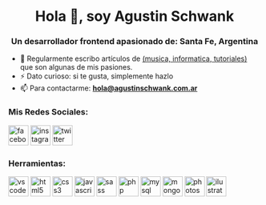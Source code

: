 <h1 align="center">Hola 👋, soy Agustin Schwank</h1>
<h3 align="center">Un desarrollador frontend apasionado de: Santa Fe, Argentina</h3>

- 📝 Regularmente escribo artículos de <a target="_blank" href="https://agustinschwank.com.ar/">(musica, informatica, tutoriales)</a> que son algunas de mis pasiones.
- ⚡ Dato curioso: si te gusta, simplemente hazlo 
- 📫 Para contactarme: **hola@agustinschwank.com.ar**

<h3 align="left">Mis Redes Sociales:</h3>
<a href="https://www.facebook.com/agustinschwank" target="_blank"><img src='https://cdn-icons-png.flaticon.com/512/733/733547.png' alt='facebook' height='40'></a>  <a href="https://www.instagram.com/agustinschwank/" target="_blank"><img src='https://cdn-icons-png.flaticon.com/512/2111/2111463.png' alt='instagram' height='40'></a>  <a href="https://twitter.com/agustinschwank" target="_blank"><img src='https://cdn-icons-png.flaticon.com/512/124/124021.png' alt='twitter' height='40'></a>

<h3 align="left">Herramientas:</h3>
<p align="left">
<img src="https://img.icons8.com/fluency/344/visual-studio-code-2019.png" alt="vscode" width="40" height="40"/>  <img src="https://cdn-icons-png.flaticon.com/512/174/174854.png" alt="html5" width="40" height="40"/>  <img src="https://img.shields.io/badge/css3-%231572B6.svg?style=for-the-badge&logo=css3&logoColor=white" alt="css3" width="40" height="40"/>  <img src="https://cdn-icons-png.flaticon.com/512/5968/5968292.png" alt="javascript" width="40" height="40"/>  <img src="https://cdn-icons-png.flaticon.com/512/919/919831.png" alt="sass" width="40" height="40"/>  <img src="https://cdn-icons-png.flaticon.com/512/919/919830.png" alt="php" width="40" height="40"/>  <img src="https://img.icons8.com/color/344/mysql-logo.png" alt="mysql" width="40" height="40"/>  <img src="https://img.icons8.com/color/344/mongodb.png" alt="mongodb" width="40" height="40"/>  <img src="https://cdn-icons-png.flaticon.com/512/5968/5968520.png" alt="photoshop" width="40" height="40"/>  <img src="https://cdn-icons-png.flaticon.com/512/5968/5968472.png" alt="ilustrator" width="40" height="40"/>
</p>

